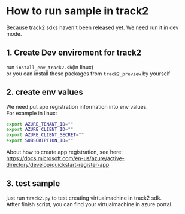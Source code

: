 # How to run sample in track2
Because track2 sdks haven't been released yet. We need run it in dev mode.

## 1. Create Dev enviroment for track2
run `install_env_track2.sh`(in linux)   
or you can install these packages from `track2_preview` by yourself

## 2. create env values
We need put app registration information into env values.   
For example in linux:
```bash
export AZURE_TENANT_ID=""
export AZURE_CLIENT_ID=""
export AZURE_CLIENT_SECRET=""
export SUBSCRIPTION_ID=""
```
About how to create app registration, see here: https://docs.microsoft.com/en-us/azure/active-directory/develop/quickstart-register-app

## 3. test sample
just run `track2.py` to test creating virtualmachine in track2 sdk.   
Atfter finish script, you can find your virtualmachine in azure portal.
